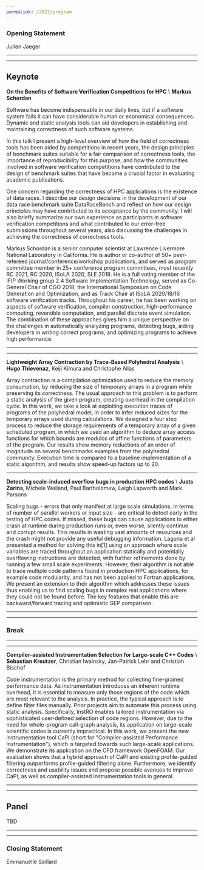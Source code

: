 ```yaml
---
permalink: /2022/program
---
```


<script type="text/javascript" src="/assets/js/timeconvert.js"></script>

### Opening Statement
<p>
<script>
    var d = new Date(Date.UTC(2022, 5, 2, 12, 0));
    var d2 = new Date(Date.UTC(2022, 5, 2, 12, 5));
    myDateTime(d, d2);
</script>
Julien Jaeger
</p>

---
---

## Keynote
<p>
<script>
    var d = new Date(Date.UTC(2022, 5, 2, 12, 5));
    var d2 = new Date(Date.UTC(2022, 5, 2, 13, 0));
    myDateTime(d, d2);
</script>
</p>

**On the Benefits of Software Verification Competitions for HPC** \\
**Markus Schordan**

Software has become indispensable in our daily lives, but if a
software system fails it can have considerable human or economical
consequences. Dynamic and static analysis tools can aid developers in
establishing and maintaining correctness of such software systems.

In this talk I present a high-level overview of how the field of
correctness tools has been aided by competitions in recent years, the
design principles of benchmark suites suitable for a fair comparison
of correctness tools, the importance of reproducibility for this
purpose, and how the communities involved in software verification
competitions have contributed to the design of benchmark suites that
have become a crucial factor in evaluating academic publications.

One concern regarding the correctness of HPC applications is the
existence of data races. I describe our design decisions in the
development of our data race benchmark suite DataRaceBench and reflect
on how our design principles may have contributed to its acceptance by
the community. I will also briefly summarize our own experience as
participants in software verification competitions and what
contributed to our error-free submissions throughout several years,
also discussing the challenges in achieving the correctness of
correctness tools.

Markus Schordan is a senior computer scientist at Lawrence Livermore
National Laboratory in California.  He is author or co-author of 50+
peer-refereed journal/conference/workshop publications, and served as
program committee member in 25+ conference program committees, most
recently RC 2021, RC 2020, ISoLA 2020, SLE 2019. He is a full voting
member of the IFIP Working group 2.4 Software Implementation
Technology, served as Co-General Chair of CGO 2018, the International
Symposium on Code Generation and Optimization, and as Track Chair at
ISoLA 2020/18/16 software verification tracks. Throughout his career,
he has been working on aspects of software verification, compiler
construction, high-performance computing, reversible computation, and
parallel discrete event simulation. The combination of these
approaches gives him a unique perspective on the challenges in
automatically analyzing programs, detecting bugs, aiding developers in
writing correct programs, and optimizing programs to achieve high
performance.

---
---

<p>
<script>
    var d = new Date(Date.UTC(2022, 5, 2, 13, 0));
    var d2 = new Date(Date.UTC(2022, 5, 2, 14, 0));
    myDateTime(d, d2);
</script>
</p>

**Lightweight Array Contraction by Trace-Based Polyhedral Analysis** \\
**Hugo Thievenaz**, Keiji Kimura and Christophe Alias

Array contraction is a compilation optimization used to reduce the memory consumption, by reducing the size of temporary arrays in a program while preserving its correctness. The usual approach to this problem is to perform a static analysis of the given program, creating overhead in the compilation cycle. In this work, we take a look at exploiting execution traces of programs of the polyhedral model, in order to infer reduced sizes for the temporary arrays used during calculations. We designed a four step process to reduce the storage requirements of a temporary array of a given scheduled program, in which we used an algorithm to deduce array access functions for which bounds are modulos of affine functions of parameters of the program. Our results show memory reductions of an order of magnitude on several benchmarks examples from the polyhedral community. Execution time is compared to a baseline implementation of a static algorithm, and results show speed-up factors up to 20.

---

**Detecting scale-induced overflow bugs in production HPC codes** \\
**Justs Zarins**, Michele Weiland, Paul Bartholomew, Leigh Lapworth and Mark Parsons

Scaling bugs - errors that only manifest at large scale simulations, in terms of number of parallel workers or input size - are critical to detect early in the testing of HPC codes. If missed, these bugs can cause applications to either crash at runtime during production runs or, even worse, silently continue and corrupt results. This results in wasting vast amounts of resources and the crash might not provide any useful debugging information. Laguna et al presented a method for solving this in[1] using an approach where scale variables are traced throughout an application statically and potentially overflowing instructions are detected, with further refinements done by running a few small scale experiments. However, their algorithm is not able to trace multiple code patterns found in production HPC applications, for example code modularity, and has not been applied to Fortran applications. We present an extension to their algorithm which addresses these issues thus enabling us to find scaling bugs in complex real applications where they could not be found before. The key features that enable this are backward/forward tracing and optimistic GEP comparison.

---
---

### Break
<p>
<script>
    var d = new Date(Date.UTC(2022, 5, 2, 14, 0));
    var d2 = new Date(Date.UTC(2022, 5, 2, 14, 30));
    myDateTime(d, d2);
</script>
</p>

---
---

<p>
<script>
    var d = new Date(Date.UTC(2022, 5, 2, 14, 30));
    var d2 = new Date(Date.UTC(2022, 5, 2, 15, 0));
    myDateTime(d, d2);
</script>
</p>

**Compiler-assisted Instrumentation Selection for Large-scale C++ Codes** \\
**Sebastian Kreutzer**, Christian Iwainsky, Jan-Patrick Lehr and Christian Bischof

Code instrumentation is the primary method for collecting fine-grained performance data. As instrumentation introduces an inherent runtime overhead, it is essential to measure only those regions of the code which are most relevant to the analysis. In practice, the typical approach is to define filter files manually. Prior projects aim to automate this process using static analysis. Specifically, InstRO enables tailored instrumentation via sophisticated user-defined selection of code regions. However, due to the need for whole-program call-graph analysis, its application on large-scale scientific codes is currently impractical. In this work, we present the new instrumentation tool CaPI (short for "Compiler-assisted Performance Instrumentation"), which is targeted towards such large-scale applications. We demonstrate its application on the CFD framework OpenFOAM. Our evaluation shows that a hybrid approach of CaPI and existing profile-guided filtering outperforms profile-guided filtering alone. Furthermore, we identify correctness and usability issues and propose possible avenues to improve CaPI, as well as compiler-assisted instrumentation tools in general.

---
---

## Panel

<p>
<script>
    var d = new Date(Date.UTC(2022, 5, 2, 15, 0));
    var d2 = new Date(Date.UTC(2022, 5, 2, 16, 0));
    myDateTime(d, d2);
</script>
</p>

TBD

---
---

### Closing Statement
<p>
<script>
    var d = new Date(Date.UTC(2022, 5, 2, 16, 0));
    var d2 = new Date(Date.UTC(2022, 5, 2, 16, 5));
    myDateTime(d, d2);
</script>
Emmanuelle Saillard
</p>
